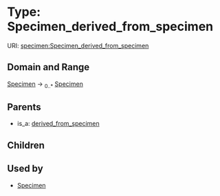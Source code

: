 
# Type: Specimen_derived_from_specimen




URI: [specimen:Specimen_derived_from_specimen](https://ccdh.org/specimen/Specimen_derived_from_specimen)


## Domain and Range

[Specimen](Specimen.md) ->  <sub>0..*</sub> [Specimen](Specimen.md)

## Parents

 *  is_a: [derived_from_specimen](derived_from_specimen.md)

## Children


## Used by

 * [Specimen](Specimen.md)
